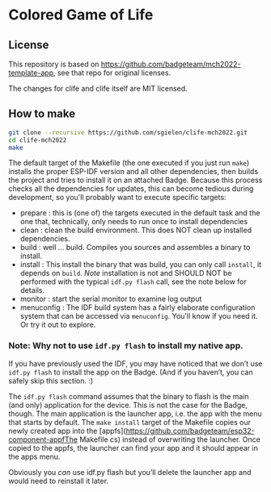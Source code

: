 # Colored Game of Life

## License

This repository is based on https://github.com/badgeteam/mch2022-template-app, see that repo for original licenses.

The changes for clife and clife itself are MIT licensed.

## How to make
```sh
git clone --recursive https://github.com/sgielen/clife-mch2022.git
cd clife-mch2022
make
```

The default target of the Makefile (the one executed if you just run `make`) installs the proper ESP-IDF version and all other dependencies, then builds the project and tries to install it on an attached Badge. Because this process checks all the dependencies for updates, this can become tedious during development, so you'll probably want to execute specific targets:

- prepare : this is (one of) the targets executed in the default task and the one that, technically, only needs to run once to install dependencies
- clean : clean the build environment. This does NOT clean up installed dependencies.
- build : well ... build. Compiles you sources and assembles a binary to install.
- install : This install the binary that was build, you can only call `install`, it depends on `build`. *Note* installation is not and SHOULD NOT be performed with the typical `idf.py flash` call, see the note below for details.
- monitor : start the serial monitor to examine log output
- menuconfig : The IDF build system has a fairly elaborate configuration system that can be accessed via `menuconfig`. You'll know if you need it. Or try it out to explore.


### Note: Why not to use `idf.py flash` to install my native app.

If you have previously used the IDF, you may have noticed that we don’t use
`idf.py flash` to install the app on the Badge. (And if you haven’t, you can
safely skip this section. :)

The `idf.py flash` command assumes that the binary to flash is the main (and
only) application for the device. This is not the case for the Badge, though.
The main application is the launcher app, i.e. the app with the menu that
starts by default. The `make install` target of the Makefile copies our newly
created app into the
[appfs](https://github.com/badgeteam/esp32-component-appfThe Makefile cs)
instead of overwriting the launcher. Once copied to the appfs, the launcher can
find your app and it should appear in the apps menu.

Obviously you _can_ use idf.py flash but you’ll delete the launcher app and would
need to reinstall it later.
